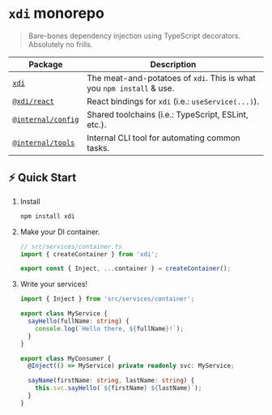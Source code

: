 # `xdi` monorepo

> Bare-bones dependency injection using TypeScript decorators. Absolutely no frills.

| Package                       | Description |
| ----------------------------- | ----------- |
| [`xdi`](./packages/xdi)       | The meat-and-potatoes of `xdi`. This is what you `npm install` & use. |
| [`@xdi/react`](./packages/@xdi/react) | React bindings for `xdi` (i.e.: `useService(...)`). |
| [`@internal/config`](./packages/@internal/config) | Shared toolchains (i.e.: TypeScript, ESLint, etc.). |
| [`@internal/tools`](./packages/@internal/tools) | Internal CLI tool for automating common tasks. |

## ⚡️ Quick Start

1. Install

   ```zsh
   npm install xdi
   ```

2. Make your DI container.

   ```ts
   // src/services/container.ts
   import { createContainer } from 'xdi';

   export const { Inject, ...container } = createContainer();
   ```

3. Write your services!

   ```ts
   import { Inject } from 'src/services/container';

   export class MyService {
     sayHello(fullName: string) {
       console.log(`Hello there, ${fullName}!`);
     }
   }

   export class MyConsumer {
     @Inject(() => MyService) private readonly svc: MyService;

     sayName(firstName: string, lastName: string) {
       this.svc.sayHello(`${firstName} ${lastName}`);
     }
   }
   ```

